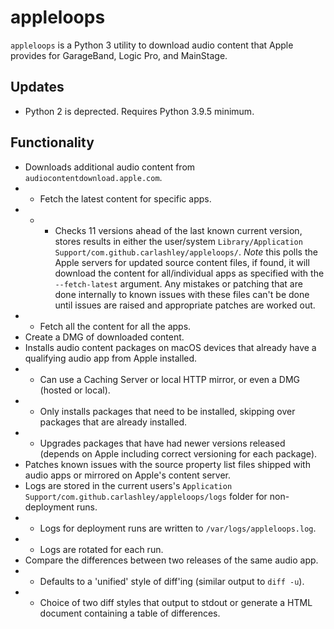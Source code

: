 # appleloops
`appleloops` is a Python 3 utility to download audio content that Apple provides for GarageBand, Logic Pro, and MainStage.

## Updates
- Python 2 is deprected. Requires Python 3.9.5 minimum.

## Functionality
- Downloads additional audio content from `audiocontentdownload.apple.com`.
- - Fetch the latest content for specific apps.
- - - Checks 11 versions ahead of the last known current version, stores results in either the user/system `Library/Application Support/com.github.carlashley/appleloops/`. *Note* this polls the Apple servers for updated source content files, if found, it will download the content for all/individual apps as specified with the `--fetch-latest` argument. Any mistakes or patching that are done internally to known issues with these files can't be done until issues are raised and appropriate patches are worked out.
- - Fetch all the content for all the apps.
- Create a DMG of downloaded content.
- Installs audio content packages on macOS devices that already have a qualifying audio app from Apple installed.
- - Can use a Caching Server or local HTTP mirror, or even a DMG (hosted or local).
- - Only installs packages that need to be installed, skipping over packages that are already installed.
- - Upgrades packages that have had newer versions released (depends on Apple including correct versioning for each package).
- Patches known issues with the source property list files shipped with audio apps or mirrored on Apple's content server.
- Logs are stored in the current users's `Application Support/com.github.carlashley/appleloops/logs` folder for non-deployment runs.
- - Logs for deployment runs are written to `/var/logs/appleloops.log`.
- - Logs are rotated for each run.
- Compare the differences between two releases of the same audio app.
- - Defaults to a 'unified' style of diff'ing (similar output to `diff -u`).
- - Choice of two diff styles that output to stdout or generate a HTML document containing a table of differences.
